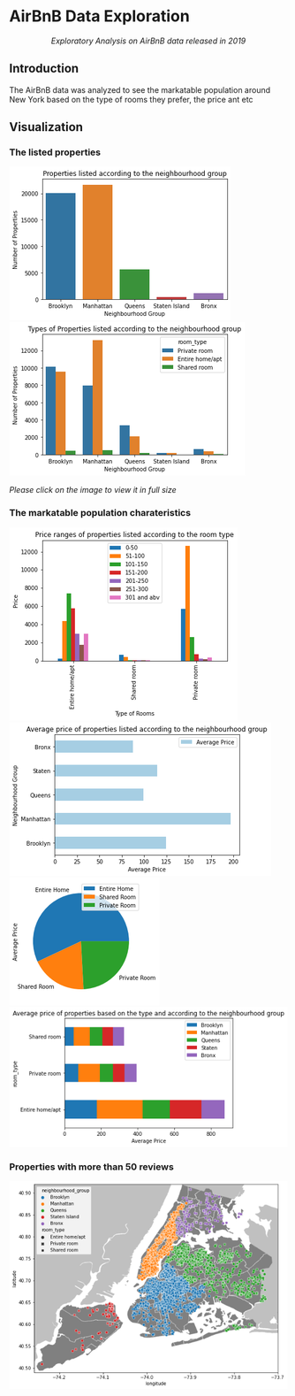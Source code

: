 # AirBnB Data Exploration

<p align="center"><i>Exploratory Analysis on AirBnB data released in 2019</i></p>

## Introduction

<p> The AirBnB data was analyzed to see the markatable population around New York based on the type of rooms they prefer, the price ant etc</p>

## Visualization

### The listed properties

<img src="https://raw.githubusercontent.com/Sharvin1106/AirBnB-Data-Exploration/main/imageAir/list%20property%201.png"/>
<img src="https://raw.githubusercontent.com/Sharvin1106/AirBnB-Data-Exploration/main/imageAir/list%20property%202.png"/>

<i> Please click on the image to view it in full size </i>

### The markatable population charateristics 

<img src="https://raw.githubusercontent.com/Sharvin1106/AirBnB-Data-Exploration/main/imageAir/charac%201.png" />
<img src="https://raw.githubusercontent.com/Sharvin1106/AirBnB-Data-Exploration/main/imageAir/charac%202.png" />
<img src="https://raw.githubusercontent.com/Sharvin1106/AirBnB-Data-Exploration/main/imageAir/Charac%203.png" />
<img src="https://raw.githubusercontent.com/Sharvin1106/AirBnB-Data-Exploration/main/imageAir/charac%204.png" />

### Properties with more than 50 reviews

<img src="https://github.com/Sharvin1106/AirBnB-Data-Exploration/blob/main/imageAir/reviews.png" />
